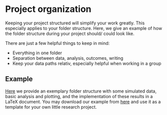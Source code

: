# Project organization

Keeping your project structured will simplify your work greatly. This especially applies to your folder structure.
Here, we give an example of how the folder structure during your project should/ could look like.

There are just a few helpful things to keep in mind: 

* Everything in one folder
* Separation between data, analysis, outcomes, writing
* Keep your data paths relativ, especially helpful when working in a group

## Example
[Here](https://github.com/florianhartig/ResearchSkills/tree/master/Labs/ProjectOrganization/ExampleProject) we provide an exemplary folder structure with some simulated data, basic analysis and plotting, and the implementation of these results in a LaTeX document.
You may download our example from [here](https://github.com/florianhartig/ResearchSkills/blob/master/Labs/ProjectOrganization/ExampleProject.rar) and use it as a template for your own little research project.

 